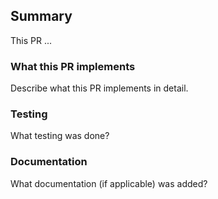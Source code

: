 ## Summary

This PR ...

### What this PR implements

Describe what this PR implements in detail.

### Testing

What testing was done?

### Documentation

What documentation (if applicable) was added?